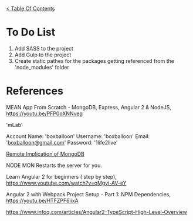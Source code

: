 [< Table Of Contents](../README.md) 


# To Do List
1. Add SASS to the project
2. Add Gulp to the project
3. Create static pathes for the packages getting referenced from the 'node_modules' folder





# References


MEAN App From Scratch - MongoDB, Express, Angular 2 & NodeJS, https://youtu.be/PFP0oXNNveg




'mLab'

Account Name: 'boxballoon'
Username: 'boxballoon'
Email: 'boxballoon@gmail.com'
Password: '1life2live'

[Remote Implication of MongoDB](https://mlab.com)


[](http://expressjs.com/)
[](https://angularjs.org/)
[](https://nodejs.org/en/)

NODE MON
Restarts the server for you.




Learn Angular 2 for beginners ( step by step), https://www.youtube.com/watch?v=oMgvi-AV-eY

Angular 2 with Webpack Project Setup - Part 1: NPM Dependencies, https://youtu.be/HTFZPF6iixA

https://www.infoq.com/articles/Angular2-TypeScript-High-Level-Overview